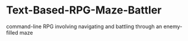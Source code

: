 # Text-Based-RPG-Maze-Battler
command-line RPG involving navigating and battling through an enemy-filled maze

